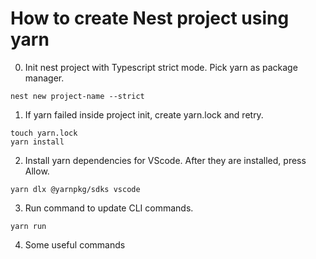 # How to create Nest project using yarn

0. Init nest project with Typescript strict mode. Pick yarn as package manager.

```
nest new project-name --strict
```

1. If yarn failed inside project init, create yarn.lock and retry.
```
touch yarn.lock
yarn install
```

2. Install yarn dependencies for VScode. After they are installed, press Allow.
```
yarn dlx @yarnpkg/sdks vscode
```

3. Run command to update CLI commands.
```
yarn run
```

4. Some useful commands
